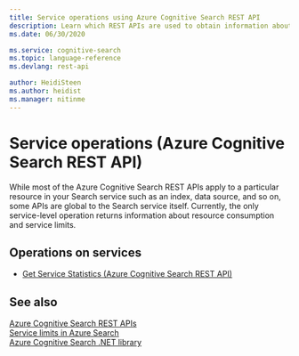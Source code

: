 ```yaml
---
title: Service operations using Azure Cognitive Search REST API
description: Learn which REST APIs are used to obtain information about your Azure Cognitive Search service.
ms.date: 06/30/2020

ms.service: cognitive-search
ms.topic: language-reference
ms.devlang: rest-api

author: HeidiSteen
ms.author: heidist
ms.manager: nitinme
---
```

# Service operations (Azure Cognitive Search REST API)

While most of the Azure Cognitive Search REST APIs apply to a particular resource in your Search service such as an index, data source, and so on, some APIs are global to the Search service itself. Currently, the only service-level operation returns information about resource consumption and service limits.

## Operations on services

- [Get Service Statistics &#40;Azure Cognitive Search REST API&#41;](get-service-statistics.md)  

## See also  
 [Azure Cognitive Search REST APIs](index.md)   
 [Service limits in Azure Search](https://azure.microsoft.com/documentation/articles/search-limits-quotas-capacity/)   
 [Azure Cognitive Search .NET library](https://docs.microsoft.com/dotnet/api/overview/azure/search)  
